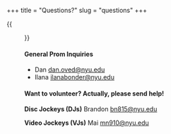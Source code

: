 +++
title = "Questions?"
slug = "questions"
+++

{{<figure src="images/shirt.png" >}}

#### General Prom Inquiries

* Dan [dan.oved@nyu.edu](mailto:dan.oved@nyu.edu)
* Ilana [ilanabonder@nyu.edu](ilanabonder@nyu.edu)

#### Want to volunteer? Actually, please send help!

**Disc Jockeys (DJs)** Brandon [bn815@nyu.edu](mailto:bn815@nyu.edu)

**Video Jockeys (VJs)** Mai [mn910@nyu.edu](mailto:mn910@nyu.edu)
